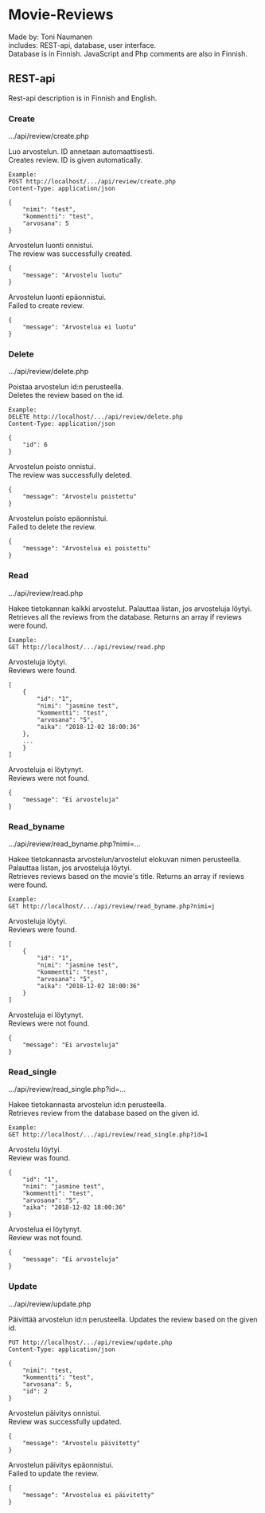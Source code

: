 # Movie-Reviews

Made by: Toni Naumanen<br>
includes: REST-api, database, user interface. <br>
Database is in Finnish. JavaScript and Php comments are also in Finnish.

## REST-api

Rest-api description is in Finnish and English.

### Create

.../api/review/create.php

Luo arvostelun. ID annetaan automaattisesti. <br>
Creates review. ID is given automatically.

```
Example:
POST http://localhost/.../api/review/create.php
Content-Type: application/json

{
	"nimi": "test",
	"kommentti": "test",
	"arvosana": 5
}
```

Arvostelun luonti onnistui. <br>
The review was successfully created.


```
{
	"message": "Arvostelu luotu"
}
```

Arvostelun luonti epäonnistui. <br>
Failed to create review.

```
{
	"message": "Arvostelua ei luotu"
}
```

### Delete

.../api/review/delete.php

Poistaa arvostelun id:n perusteella. <br>
Deletes the review based on the id.

```
Example:
DELETE http://localhost/.../api/review/delete.php
Content-Type: application/json

{
	"id": 6
}
```

Arvostelun poisto onnistui. <br>
The review was successfully deleted.

```
{
	"message": "Arvostelu poistettu"
}
```

Arvostelun poisto epäonnistui. <br>
Failed to delete the review.

```
{
	"message": "Arvostelua ei poistettu"
}
```

### Read

.../api/review/read.php

Hakee tietokannan kaikki arvostelut. Palauttaa listan, jos arvosteluja löytyi. <br>
Retrieves all the reviews from the database. Returns an array if reviews were found.


```
Example:
GET http://localhost/.../api/review/read.php
```

Arvosteluja löytyi. <br>
Reviews were found.

```
[
    {
        "id": "1",
        "nimi": "jasmine test",
        "kommentti": "test",
        "arvosana": "5",
        "aika": "2018-12-02 18:00:36"
    },
    ...
    }
]
```

Arvosteluja ei löytynyt. <br>
Reviews were not found.

```
{
	"message": "Ei arvosteluja"
}
```

### Read_byname

.../api/review/read_byname.php?nimi=...

Hakee tietokannasta arvostelun/arvostelut elokuvan nimen perusteella. Palauttaa listan, jos arvosteluja löytyi. <br>
Retrieves reviews based on the movie's title. Returns an array if reviews were found.
 

```
Example:
GET http://localhost/.../api/review/read_byname.php?nimi=j
```

Arvosteluja löytyi. <br>
Reviews were found.

```
[
    {
        "id": "1",
        "nimi": "jasmine test",
        "kommentti": "test",
        "arvosana": "5",
        "aika": "2018-12-02 18:00:36"
    }
]

```

Arvosteluja ei löytynyt. <br>
Reviews were not found.

```
{
	"message": "Ei arvosteluja"
}
```

### Read_single

.../api/review/read_single.php?id=...

Hakee tietokannasta arvostelun id:n perusteella. <br>
Retrieves review from the database based on the given id.

```
Example:
GET http://localhost/.../api/review/read_single.php?id=1
```


Arvostelu löytyi. <br>
Review was found.

```
{
    "id": "1",
    "nimi": "jasmine test",
    "kommentti": "test",
    "arvosana": "5",
    "aika": "2018-12-02 18:00:36"
}
```

Arvostelua ei löytynyt. <br>
Review was not found.

```
{
	"message": "Ei arvosteluja"
}
```

### Update

.../api/review/update.php

Päivittää arvostelun id:n perusteella.
Updates the review based on the given id.

```
PUT http://localhost/.../api/review/update.php
Content-Type: application/json
```

```
{
	"nimi": "test,
	"kommentti": "test",
	"arvosana": 5,
	"id": 2
}
```

Arvostelun päivitys onnistui. <br>
Review was successfully updated.

```
{
	"message": "Arvostelu päivitetty"
}
```

Arvostelun päivitys epäonnistui. <br>
Failed to update the review.

```
{
	"message": "Arvostelua ei päivitetty"
}
```